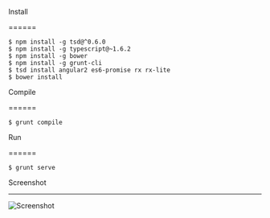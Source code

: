 Install

======


```
$ npm install -g tsd@^0.6.0
$ npm install -g typescript@~1.6.2
$ npm install -g bower
$ npm install -g grunt-cli
$ tsd install angular2 es6-promise rx rx-lite
$ bower install
```

Compile

======


```
$ grunt compile
```


Run

======


```
$ grunt serve
```

Screenshot

------

![Screenshot](https://github.com/d3trax/agileConf/blob/master/docs/resized_snapshot4.png "Screenshot")
